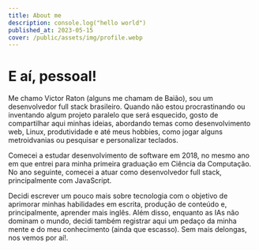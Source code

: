 ```yaml
---
title: About me
description: console.log("hello world")
published_at: 2023-05-15
cover: /public/assets/img/profile.webp
---
```


# E aí, pessoal!

Me chamo Victor Raton (alguns me chamam de Baião), sou um desenvolvedor full stack brasileiro. Quando não estou procrastinando ou inventando algum projeto paralelo que será esquecido, gosto de compartilhar aqui minhas ideias, abordando temas como desenvolvimento web, Linux, produtividade e até meus hobbies, como jogar alguns metroidvanias ou pesquisar e personalizar teclados.

Comecei a estudar desenvolvimento de software em 2018, no mesmo ano em que entrei para minha primeira graduação em Ciência da Computação. No ano seguinte, comecei a atuar como desenvolvedor full stack, principalmente com JavaScript.

Decidi escrever um pouco mais sobre tecnologia com o objetivo de aprimorar minhas habilidades em escrita, produção de conteúdo e, principalmente, aprender mais inglês. Além disso, enquanto as IAs não dominam o mundo, decidi também registrar aqui um pedaço da minha mente e do meu conhecimento (ainda que escasso). Sem mais delongas, nos vemos por aí!.
